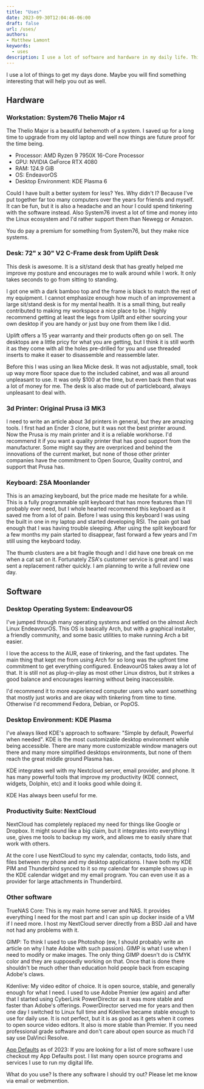```yaml
---
title: "Uses"
date: 2023-09-30T12:04:46-06:00
draft: false
url: /uses/
authors:
- Matthew Lamont
keywords:
  - uses
description: I use a lot of software and hardware in my daily life. This page was inspired by many other blogs.
---
```


I use a lot of things to get my days done. Maybe you will find something interesting that will help you out as well.

## Hardware

### Workstation: System76 Thelio Major r4

The Thelio Major is a beautiful behemoth of a system. I saved up for a long time to upgrade from my old laptop and well now things are future proof for the time being.

- Processor: AMD Ryzen 9 7950X 16-Core Processor
- GPU: NVIDIA GeForce RTX 4080
- RAM: 124.9 GiB
- OS: EndeavorOS
- Desktop Environment: KDE Plasma 6

Could I have built a better system for less? Yes. Why didn't I? Because I've put together far too many computers over the years for friends and myself. It can be fun, but it is also a headache and an hour I could spend tinkering with the software instead. Also System76 invest a lot of time and money into the Linux ecosystem and I'd rather support them than Newegg or Amazon.

You do pay a premium for something from System76, but they make nice systems.

### Desk: 72" x 30" V2 C-Frame desk from Uplift Desk

This desk is awesome. It is a sit/stand desk that has greatly helped me improve my posture and encourages me to walk around while I work. It only takes seconds to go from sitting to standing.

I got one with a dark bamboo top and the frame is black to match the rest of my equipment. I cannot emphasize enough how much of an improvement a large sit/stand desk is for my mental health. It is a small thing, but really contributed to making my workspace a nice place to be. I highly recommend getting at least the legs from Uplift and either sourcing your own desktop if you are handy or just buy one from them like I did.

Uplift offers a 15 year warranty and their products often go on sell. The desktops are a little pricy for what you are getting, but I think it is still worth it as they come with all the holes pre-drilled for you and use threaded inserts to make it easer to disassemble and reassemble later.

Before this I was using an Ikea Micke desk. It was not adjustable, small, took up way more floor space due to the included cabinet, and was all around unpleasant to use. It was only $100 at the time, but even back then that was a lot of money for me. The desk is also made out of particleboard, always unpleasant to deal with.

### 3d Printer: Original Prusa i3 MK3

I need to write an article about 3d printers in general, but they are amazing tools. I first had an Ender 3 clone, but it was not the best printer around. Now the Prusa is my main printer and it is a reliable workhorse. I'd recommend it if you want a quality printer that has good support from the manufacturer. Some might say they are overpriced and behind the innovations of the current market, but none of those other printer companies have the commitment to Open Source, Quality control, and support that Prusa has.

### Keyboard: ZSA Moonlander

This is an amazing keyboard, but the price made me hesitate for a while. This is a fully programmable split keyboard that has more features than I'll probably ever need, but I whole hearted recommend this keyboard as it saved me from a lot of pain. Before I was using this keyboard I was using the built in one in my laptop and started developing RSI. The pain got bad enough that I was having trouble sleeping. After using the split keyboard for a few months my pain started to disappear, fast forward a few years and I'm still using the keyboard today.

The thumb clusters are a bit fragile though and I did have one break on me when a cat sat on it. Fortunately ZSA's customer service is great and I was sent a replacement rather quickly. I am planning to write a full review one day.

## Software

### Desktop Operating System: EndeavourOS

I've jumped through many operating systems and settled on the almost Arch Linux EndeavourOS. This OS is basically Arch, but with a graphical installer, a friendly community, and some basic utilities to make running Arch a bit easier.

I love the access to the AUR, ease of tinkering, and the fast updates. The main thing that kept me from using Arch for so long was the upfront time commitment to get everything configured. EndeavourOS takes away a lot of that. It is still not as plug-in-play as most other Linux distros, but it strikes a good balance and encourages learning without being inaccessible. 

I'd recommend it to more experienced computer users who want something that mostly just works and are okay with tinkering from time to time. Otherwise I'd recommend Fedora, Debian, or PopOS.

### Desktop Environment: KDE Plasma

I've always liked KDE's approach to software: "Simple by default, Powerful when needed". KDE is the most customizable desktop environment while being accessible. There are many more customizable window managers out there and many more simplified desktops environments, but none of them reach the great middle ground Plasma has.

KDE integrates well with my Nextcloud server, email provider, and phone. It has many powerful tools that improve my productivity (KDE connect, widgets, Dolphin, etc) and it looks good while doing it.

KDE Has always been useful for me.

### Productivity Suite: NextCloud

NextCloud has completely replaced my need for things like Google or Dropbox. It might sound like a big claim, but it integrates into everything I use, gives me tools to backup my work, and allows me to easily share that work with others.

At the core I use NextCloud to sync my calendar, contacts, todo lists, and files between my phone and my desktop applications. I have both my KDE PIM and Thunderbird synced to it so my calendar for example shows up in the KDE calendar widget and my email program. You can even use it as a provider for large attachments in Thunderbird.

### Other software

TrueNAS Core: This is my main home server and NAS. It provides everything I need for the most part and I can spin up docker inside of a VM if I need more. I host my NextCloud server directly from a BSD Jail and have not had any problems with it.

GIMP: To think I used to use Photoshop (ew, I should probably write an article on why I hate Adobe with such passion). GIMP is what I use when I need to modify or make images. The only thing GIMP doesn't do is CMYK color and they are supposedly working on that. Once that is done there shouldn't be much other than education hold people back from escaping Adobe's claws.

Kdenlive: My video editor of choice. It is open source, stable, and generally enough for what I need. I used to use Adobe Premier (ew again) and after that I started using CyberLink PowerDirector as it was more stable and faster than Adobe's offerings. PowerDirector served me for years and then one day I switched to Linux full time and Kdenlive became stable enough to use for daily use. It is not perfect, but it is as good as it gets when it comes to open source video editors. It also is more stable than Premier. If you need professional grade software and don't care about open source as much I'd say use DaVinci Resolve.

[App Defaults](https://techtea.io/articles/2023/app-defaults/) as of 2023: If you are looking for a list of more software I use checkout my App Defaults post. I list many open source programs and services I use to run my digital life.

What do you use? Is there any software I should try out? Please let me know via email or webmention.